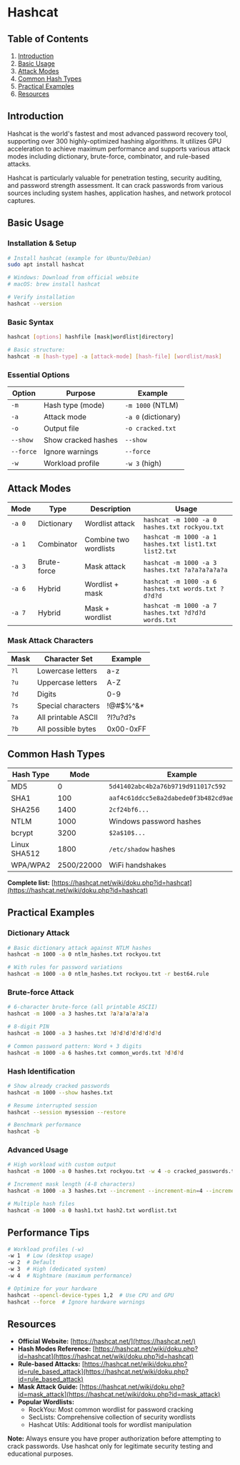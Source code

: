 # Hashcat

## Table of Contents

1. [Introduction](#introduction)
2. [Basic Usage](#basic-usage)
3. [Attack Modes](#attack-modes)
4. [Common Hash Types](#common-hash-types)
5. [Practical Examples](#practical-examples)
6. [Resources](#resources)

## Introduction

Hashcat is the world's fastest and most advanced password recovery tool, supporting over 300 highly-optimized hashing algorithms. It utilizes GPU acceleration to achieve maximum performance and supports various attack modes including dictionary, brute-force, combinator, and rule-based attacks.

Hashcat is particularly valuable for penetration testing, security auditing, and password strength assessment. It can crack passwords from various sources including system hashes, application hashes, and network protocol captures.

## Basic Usage

### Installation & Setup

```bash
# Install hashcat (example for Ubuntu/Debian)
sudo apt install hashcat

# Windows: Download from official website
# macOS: brew install hashcat

# Verify installation
hashcat --version
```

### Basic Syntax

```bash
hashcat [options] hashfile [mask|wordlist|directory]

# Basic structure:
hashcat -m [hash-type] -a [attack-mode] [hash-file] [wordlist/mask]
```

### Essential Options

| Option | Purpose | Example |
|--------|---------|---------|
| `-m` | Hash type (mode) | `-m 1000` (NTLM) |
| `-a` | Attack mode | `-a 0` (dictionary) |
| `-o` | Output file | `-o cracked.txt` |
| `--show` | Show cracked hashes | `--show` |
| `--force` | Ignore warnings | `--force` |
| `-w` | Workload profile | `-w 3` (high) |

## Attack Modes

| Mode | Type | Description | Usage |
|------|------|-------------|-------|
| `-a 0` | Dictionary | Wordlist attack | `hashcat -m 1000 -a 0 hashes.txt rockyou.txt` |
| `-a 1` | Combinator | Combine two wordlists | `hashcat -m 1000 -a 1 hashes.txt list1.txt list2.txt` |
| `-a 3` | Brute-force | Mask attack | `hashcat -m 1000 -a 3 hashes.txt ?a?a?a?a?a?a` |
| `-a 6` | Hybrid | Wordlist + mask | `hashcat -m 1000 -a 6 hashes.txt words.txt ?d?d?d` |
| `-a 7` | Hybrid | Mask + wordlist | `hashcat -m 1000 -a 7 hashes.txt ?d?d?d words.txt` |

### Mask Attack Characters

| Mask | Character Set | Example |
|------|---------------|---------|
| `?l` | Lowercase letters | a-z |
| `?u` | Uppercase letters | A-Z |
| `?d` | Digits | 0-9 |
| `?s` | Special characters | !@#$%^&* |
| `?a` | All printable ASCII | ?l?u?d?s |
| `?b` | All possible bytes | 0x00-0xFF |

## Common Hash Types

| Hash Type | Mode | Example |
|-----------|------|---------|
| MD5 | 0 | `5d41402abc4b2a76b9719d911017c592` |
| SHA1 | 100 | `aaf4c61ddcc5e8a2dabede0f3b482cd9aea9434d` |
| SHA256 | 1400 | `2cf24bf6...` |
| NTLM | 1000 | Windows password hashes |
| bcrypt | 3200 | `$2a$10$...` |
| Linux SHA512 | 1800 | `/etc/shadow` hashes |
| WPA/WPA2 | 2500/22000 | WiFi handshakes |

**Complete list:** [https://hashcat.net/wiki/doku.php?id=hashcat](https://hashcat.net/wiki/doku.php?id=hashcat)

## Practical Examples

### Dictionary Attack

```bash
# Basic dictionary attack against NTLM hashes
hashcat -m 1000 -a 0 ntlm_hashes.txt rockyou.txt

# With rules for password variations
hashcat -m 1000 -a 0 ntlm_hashes.txt rockyou.txt -r best64.rule
```

### Brute-force Attack

```bash
# 6-character brute-force (all printable ASCII)
hashcat -m 1000 -a 3 hashes.txt ?a?a?a?a?a?a

# 8-digit PIN
hashcat -m 1000 -a 3 hashes.txt ?d?d?d?d?d?d?d?d

# Common password pattern: Word + 3 digits
hashcat -m 1000 -a 6 hashes.txt common_words.txt ?d?d?d
```

### Hash Identification

```bash
# Show already cracked passwords
hashcat -m 1000 --show hashes.txt

# Resume interrupted session
hashcat --session mysession --restore

# Benchmark performance
hashcat -b
```

### Advanced Usage

```bash
# High workload with custom output
hashcat -m 1000 -a 0 hashes.txt rockyou.txt -w 4 -o cracked_passwords.txt

# Increment mask length (4-8 characters)
hashcat -m 1000 -a 3 hashes.txt --increment --increment-min=4 --increment-max=8 ?a?a?a?a?a?a?a?a

# Multiple hash files
hashcat -m 1000 -a 0 hash1.txt hash2.txt wordlist.txt
```

## Performance Tips

```bash
# Workload profiles (-w)
-w 1  # Low (desktop usage)
-w 2  # Default
-w 3  # High (dedicated system)
-w 4  # Nightmare (maximum performance)

# Optimize for your hardware
hashcat --opencl-device-types 1,2  # Use CPU and GPU
hashcat --force  # Ignore hardware warnings
```

## Resources

- **Official Website:** [https://hashcat.net/](https://hashcat.net/)
- **Hash Modes Reference:** [https://hashcat.net/wiki/doku.php?id=hashcat](https://hashcat.net/wiki/doku.php?id=hashcat)
- **Rule-based Attacks:** [https://hashcat.net/wiki/doku.php?id=rule_based_attack](https://hashcat.net/wiki/doku.php?id=rule_based_attack)
- **Mask Attack Guide:** [https://hashcat.net/wiki/doku.php?id=mask_attack](https://hashcat.net/wiki/doku.php?id=mask_attack)
- **Popular Wordlists:**
  - RockYou: Most common wordlist for password cracking
  - SecLists: Comprehensive collection of security wordlists
  - Hashcat Utils: Additional tools for wordlist manipulation

**Note:** Always ensure you have proper authorization before attempting to crack passwords. Use hashcat only for legitimate security testing and educational purposes.
